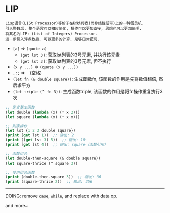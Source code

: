 # LIP
```
Lisp语言(LISt Processor)等价于在树状列表(而非线性纸带)上的一种图灵机.
引入整数后, 整个语言可以相应简化, 操作可以更加直接, 思想也可以更加简明.
将其名为LIP: (List of Integers) Processor.
进一步引入浮点数后, 可做更多的计算, 足够日常把玩.
```

- `[a]` => `(quote a)`
  + `(get lst 3)`: 获取lst列表的3号元素, 并执行该元素
  + `[get lst 3]`: 获取lst列表的3号元素, 但不执行
- `{x y ...}` => `(quote (x y ...))`
- `,:;` => ` ` (空格)
- `(let fn (& double square))`: 生成函数fn, 该函数的作用是先将数值翻倍, 然后求平方
- `(let triple (^ fn 3))`: 生成函数triple, 该函数的作用是将fn操作重复执行3次

```lisp
;; 定义基本函数
(let double (lambda (x) (* x 2)))
(let square (lambda (x) (* x x)))

;; 列表操作
(let lst {1 2 3 double square})
(print (get lst 1))  ;; 输出: 2
(print ((get lst 3) 5))  ;; 输出: 10
(print [get lst 4])  ;; 输出: square（函数引用）

;; 函数组合
(let double-then-square (& double square))
(let square-thrice (^ square 3))

;; 使用组合函数
(print (double-then-square 3))  ;; 输出: 36
(print (square-thrice 2))  ;; 输出: 256
```

---

DOING: remove `case`, `while`, and replace with data op.

and more~

<!--
**LipLang/LipLang** is a ✨ _special_ ✨ repository because its `README.md` (this file) appears on your GitHub profile.

Here are some ideas to get you started:

- 🔭 I’m currently working on ...
- 🌱 I’m currently learning ...
- 👯 I’m looking to collaborate on ...
- 🤔 I’m looking for help with ...
- 💬 Ask me about ...
- 📫 How to reach me: ...
- 😄 Pronouns: ...
- ⚡ Fun fact: ...
-->
